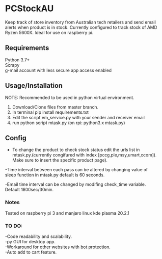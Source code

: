 # PCStockAU
Keep track of store inventory from Australian tech retailers and send email alerts when product is in stock. Currently configured to track stock of AMD Ryzen 5600X. Ideal for use on raspberry pi.

## Requirements
Python 3.7+ <br />
Scrapy <br />
g-mail account with less secure app access enabled 


## Usage/Installation
NOTE: Recommended to be used in python virtual environment.
1. Download/Clone files from master branch.
2. In terminal pip install requirements.txt
3. Edit the script em_service.py with your sender and receiver email
4. run python script mtask.py (on rpi: python3.x mtask.py)

## Config
- To change the product to check stock status edit the urls list in mtask.py.(currently congifured with index [pccg,ple,msy,umart,ccom]). Make sure to insert the specific product page). <br />

-Time interval between each pass can be altered by changing value of sleep function in mtask.py default is 60 seconds. <br />

-Email time interval can be changed by modifing check_time variable. Default 1800sec/30min. 

### Notes

Tested on raspberry pi 3 and manjaro linux kde plasma 20.2.1

### TO DO:

-Code readability and scalability. <br />
-py GUI for desktop app. <br />
-Workaround for other websites with bot protection.<br />
-Auto add to cart feature.

